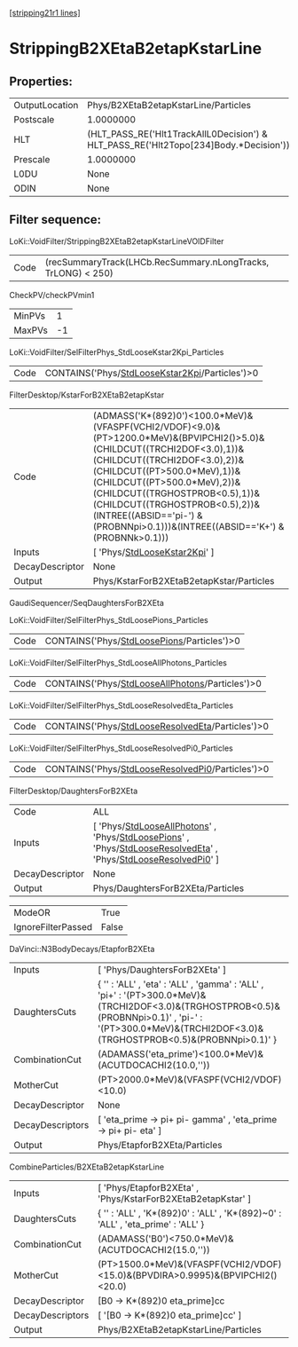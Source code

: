 [[stripping21r1 lines]](./stripping21r1-index)

# StrippingB2XEtaB2etapKstarLine

## Properties:

|                |                                                                                         |
|----------------|-----------------------------------------------------------------------------------------|
| OutputLocation | Phys/B2XEtaB2etapKstarLine/Particles                                                    |
| Postscale      | 1.0000000                                                                               |
| HLT            | (HLT_PASS_RE('Hlt1TrackAllL0Decision') & HLT_PASS_RE('Hlt2Topo[234]Body.\*Decision')) |
| Prescale       | 1.0000000                                                                               |
| L0DU           | None                                                                                    |
| ODIN           | None                                                                                    |

## Filter sequence:

LoKi::VoidFilter/StrippingB2XEtaB2etapKstarLineVOIDFilter

|      |                                                               |
|------|---------------------------------------------------------------|
| Code | (recSummaryTrack(LHCb.RecSummary.nLongTracks, TrLONG) \< 250) |

CheckPV/checkPVmin1

|        |     |
|--------|-----|
| MinPVs | 1   |
| MaxPVs | -1  |

LoKi::VoidFilter/SelFilterPhys_StdLooseKstar2Kpi_Particles

|      |                                                                                                      |
|------|------------------------------------------------------------------------------------------------------|
| Code | CONTAINS('Phys/[StdLooseKstar2Kpi](./stripping21r1-commonparticles-stdloosekstar2kpi)/Particles')\>0 |

FilterDesktop/KstarForB2XEtaB2etapKstar

|                 |                                                                                                                                                                                                                                                                                                                                                                                    |
|-----------------|------------------------------------------------------------------------------------------------------------------------------------------------------------------------------------------------------------------------------------------------------------------------------------------------------------------------------------------------------------------------------------|
| Code            | (ADMASS('K\*(892)0')\<100.0\*MeV)&(VFASPF(VCHI2/VDOF)\<9.0)&(PT\>1200.0\*MeV)&(BPVIPCHI2()\>5.0)&(CHILDCUT((TRCHI2DOF\<3.0),1))&(CHILDCUT((TRCHI2DOF\<3.0),2))&(CHILDCUT((PT\>500.0\*MeV),1))&(CHILDCUT((PT\>500.0\*MeV),2))&(CHILDCUT((TRGHOSTPROB\<0.5),1))&(CHILDCUT((TRGHOSTPROB\<0.5),2))&(INTREE((ABSID=='pi-') & (PROBNNpi\>0.1)))&(INTREE((ABSID=='K+') & (PROBNNk\>0.1))) |
| Inputs          | [ 'Phys/[StdLooseKstar2Kpi](./stripping21r1-commonparticles-stdloosekstar2kpi)' ]                                                                                                                                                                                                                                                                                                |
| DecayDescriptor | None                                                                                                                                                                                                                                                                                                                                                                               |
| Output          | Phys/KstarForB2XEtaB2etapKstar/Particles                                                                                                                                                                                                                                                                                                                                           |

GaudiSequencer/SeqDaughtersForB2XEta

LoKi::VoidFilter/SelFilterPhys_StdLoosePions_Particles

|      |                                                                                              |
|------|----------------------------------------------------------------------------------------------|
| Code | CONTAINS('Phys/[StdLoosePions](./stripping21r1-commonparticles-stdloosepions)/Particles')\>0 |

LoKi::VoidFilter/SelFilterPhys_StdLooseAllPhotons_Particles

|      |                                                                                                        |
|------|--------------------------------------------------------------------------------------------------------|
| Code | CONTAINS('Phys/[StdLooseAllPhotons](./stripping21r1-commonparticles-stdlooseallphotons)/Particles')\>0 |

LoKi::VoidFilter/SelFilterPhys_StdLooseResolvedEta_Particles

|      |                                                                                                          |
|------|----------------------------------------------------------------------------------------------------------|
| Code | CONTAINS('Phys/[StdLooseResolvedEta](./stripping21r1-commonparticles-stdlooseresolvedeta)/Particles')\>0 |

LoKi::VoidFilter/SelFilterPhys_StdLooseResolvedPi0_Particles

|      |                                                                                                          |
|------|----------------------------------------------------------------------------------------------------------|
| Code | CONTAINS('Phys/[StdLooseResolvedPi0](./stripping21r1-commonparticles-stdlooseresolvedpi0)/Particles')\>0 |

FilterDesktop/DaughtersForB2XEta

|                 |                                                                                                                                                                                                                                                                                                                                       |
|-----------------|---------------------------------------------------------------------------------------------------------------------------------------------------------------------------------------------------------------------------------------------------------------------------------------------------------------------------------------|
| Code            | ALL                                                                                                                                                                                                                                                                                                                                   |
| Inputs          | [ 'Phys/[StdLooseAllPhotons](./stripping21r1-commonparticles-stdlooseallphotons)' , 'Phys/[StdLoosePions](./stripping21r1-commonparticles-stdloosepions)' , 'Phys/[StdLooseResolvedEta](./stripping21r1-commonparticles-stdlooseresolvedeta)' , 'Phys/[StdLooseResolvedPi0](./stripping21r1-commonparticles-stdlooseresolvedpi0)' ] |
| DecayDescriptor | None                                                                                                                                                                                                                                                                                                                                  |
| Output          | Phys/DaughtersForB2XEta/Particles                                                                                                                                                                                                                                                                                                     |

|                    |       |
|--------------------|-------|
| ModeOR             | True  |
| IgnoreFilterPassed | False |

DaVinci::N3BodyDecays/EtapforB2XEta

|                  |                                                                                                                                                                                                                    |
|------------------|--------------------------------------------------------------------------------------------------------------------------------------------------------------------------------------------------------------------|
| Inputs           | [ 'Phys/DaughtersForB2XEta' ]                                                                                                                                                                                    |
| DaughtersCuts    | { '' : 'ALL' , 'eta' : 'ALL' , 'gamma' : 'ALL' , 'pi+' : '(PT\>300.0\*MeV)&(TRCHI2DOF\<3.0)&(TRGHOSTPROB\<0.5)&(PROBNNpi\>0.1)' , 'pi-' : '(PT\>300.0\*MeV)&(TRCHI2DOF\<3.0)&(TRGHOSTPROB\<0.5)&(PROBNNpi\>0.1)' } |
| CombinationCut   | (ADAMASS('eta_prime')\<100.0\*MeV)&(ACUTDOCACHI2(10.0,''))                                                                                                                                                         |
| MotherCut        | (PT\>2000.0\*MeV)&(VFASPF(VCHI2/VDOF)\<10.0)                                                                                                                                                                       |
| DecayDescriptor  | None                                                                                                                                                                                                               |
| DecayDescriptors | [ 'eta_prime -\> pi+ pi- gamma' , 'eta_prime -\> pi+ pi- eta' ]                                                                                                                                                  |
| Output           | Phys/EtapforB2XEta/Particles                                                                                                                                                                                       |

CombineParticles/B2XEtaB2etapKstarLine

|                  |                                                                                    |
|------------------|------------------------------------------------------------------------------------|
| Inputs           | [ 'Phys/EtapforB2XEta' , 'Phys/KstarForB2XEtaB2etapKstar' ]                      |
| DaughtersCuts    | { '' : 'ALL' , 'K\*(892)0' : 'ALL' , 'K\*(892)~0' : 'ALL' , 'eta_prime' : 'ALL' }  |
| CombinationCut   | (ADAMASS('B0')\<750.0\*MeV)&(ACUTDOCACHI2(15.0,''))                                |
| MotherCut        | (PT\>1500.0\*MeV)&(VFASPF(VCHI2/VDOF)\<15.0)&(BPVDIRA\>0.9995)&(BPVIPCHI2()\<20.0) |
| DecayDescriptor  | [B0 -\> K\*(892)0 eta_prime]cc                                                   |
| DecayDescriptors | [ '[B0 -\> K\*(892)0 eta_prime]cc' ]                                           |
| Output           | Phys/B2XEtaB2etapKstarLine/Particles                                               |
